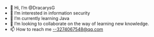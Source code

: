 - 👋 Hi, I’m @DracarysG
- 👀 I’m interested in information security
- 🌱 I’m currently learning Java
- 💞️ I’m looking to collaborate on the way of learning new knowledge.
- 📫 How to reach me --3274067548@qq.com

<!---
DracarysG/DracarysG is a ✨ special ✨ repository because its `README.md` (this file) appears on your GitHub profile.
You can click the Preview link to take a look at your changes.
--->
